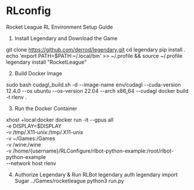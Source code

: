 # RLconfig

Rocket League RL Environment Setup Guide

1. Install Legendary and Download the Game

git clone https://github.com/derrod/legendary.git
cd legendary
pip install .
echo 'export PATH=$PATH:~/.local/bin' >> ~/.profile && source ~/.profile
legendary install "RocketLeague"

2. Build Docker Image

sudo bash cudagl_build.sh -d --image-name env/cudagl --cuda-version 12.4.0 --os ubuntu --os-version 22.04 --arch x86_64 --cudagl
docker build -t rlenv .

3. Run the Docker Container

xhost +local:docker
docker run -it --gpus all \
  -e DISPLAY=$DISPLAY \
  -v /tmp/.X11-unix:/tmp/.X11-unix \
  -v ~/Games:/Games \
  -v /wine:/wine \
  -v /home/{username}/RLConfigure/rlbot-python-example:/root/rlbot-python-example \
  --network host rlenv

4. Authorize Legendary & Run RLBot
legendary auth
legendary import Sugar ../Games/rocketleague
python3 run.py
